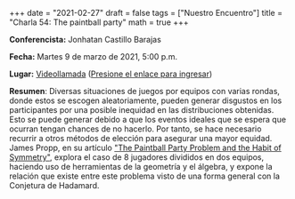 +++
date      = "2021-02-27"
draft     = false
tags      = ["Nuestro Encuentro"]
title     = "Charla 54: The paintball party"
math      = true
+++

**Conferencista:** Jonhatan Castillo Barajas

**Fecha:** Martes 9 de marzo de 2021, 5:00 p.m.

**Lugar:** [Videollamada](https://meet.google.com/izy-pzig-pbf)  ([Presione el enlace para ingresar](https://meet.google.com/izy-pzig-pbf))

**Resumen**: Diversas situaciones de juegos por equipos con varias rondas, donde estos se escogen aleatoriamente, pueden generar disgustos en los participantes por una posible inequidad en las distribuciones obtenidas. Esto se puede generar debido a que los eventos ideales que se espera que ocurran tengan chances de no hacerlo. Por tanto, se hace necesario recurrir a otros métodos de elección para asegurar una mayor equidad. James Propp, en su artículo ["The Paintball Party Problem and the Habit of Symmetry"](https://www.maa.org/sites/default/files/pdf/Mathhorizons/pdfs/PaintballParty_MH_Nov17.pdf), explora el caso de 8 jugadores divididos en dos equipos, haciendo uso de herramientas de la geometría y el álgebra, y expone la relación que existe entre este problema visto de una forma general con la Conjetura de Hadamard.
